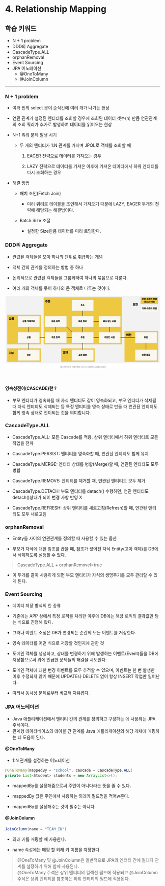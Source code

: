 # 4. Relationship Mapping

## 학습 키워드

- N + 1 problem
- DDD의 Aggregate
- CascadeType.ALL
- orphanRemoval
- Event Sourcing
- JPA 어노테이션
  - @OneToMany
  - @JoinColumn

***

### N + 1 problem

- 여러 번의 select 문이 순식간에 여러 개가 나가는 현상

- 연관 관계가 설정된 엔티티를 조회할 경우에 조회된 데이터 갯수(n) 만큼 연관관계의 조회 쿼리가 추가로 발생하여 데이터를 읽어오는 현상

- N+1 쿼리 문제 발생 시기

  - 두 개의 엔티티가 1:N 관계를 가지며 JPQL로 객체를 조회할 때

    1. EAGER 전략으로 데이터를 가져오는 경우

    2. LAZY 전략으로 데이터를 가져온 이후에 가져온 데이터에서 하위 엔티티를 다시 조회하는 경우

- 해결 방법

  - 패치 조인(Fetch Join)

    - 미리 쿼리로 테이블을 조인해서 가져오기 때문에 LAZY, EAGER 두개의 전략에 해당되는 해결법이다.

  - Batch Size 조절

    - 설정한 Size만큼 데이터를 미리 로딩한다.

### DDD의 Aggregate

- 관련된 객체들을 모아 하나의 단위로 취급하는 개념

- 객체 간의 관계를 정의하는 방법 중 하나

- 논리적으로 관련된 객체들을 그룹화하여 하나의 묶음으로 다룬다.

- 여러 개의 객체를 묶어 하나의 큰 객체로 다루는 것이다.

![Alt text](image.png)

<br/>

#### 영속성전이(CASCADE)란 ?

- 부모 엔티티가 영속화될 때 자식 엔티티도 같이 영속화되고, 부모 엔티티가 삭제될 때 자식 엔티티도 삭제되는 등 특정 엔티티를 영속 상태로 만들 때 연관된 엔티티도 함께 영속 상태로 전이되는 것을 의미합니다.

### CascadeType.ALL

- CascadeType.ALL: 모든 Cascade를 적용, 상위 엔터티에서 하위 엔터티로 모든 작업을 전파

- CascadeType.PERSIST: 엔티티를 영속화할 때, 연관된 엔티티도 함께 유지

- CascadeType.MERGE: 엔티티 상태를 병합(Merge)할 때, 연관된 엔티티도 모두 병합

- CascadeType.REMOVE: 엔티티를 제거할 때, 연관된 엔티티도 모두 제거

- CascadeType.DETACH: 부모 엔티티를 detach() 수행하면, 연관 엔티티도 detach()상태가 되어 변경 사항 반영 X

- CascadeType.REFRESH: 상위 엔티티를 새로고침(Refresh)할 때, 연관된 엔티티도 모두 새로고침

### orphanRemoval

- Entity들 사이의 연관관계를 정의할 때 사용할 수 있는 옵션

- 부모가 자식에 대한 참조를 끊을 때, 참조가 끊어진 자식 Entity(고아 객체)를 DB에서 삭제하도록 설정할 수 있다.

> CascadeType.ALL + orphanRemovel=true

- 이 두개를 같이 사용하게 되면 부모 엔티티가 자식의 생명주기를 모두 관리할 수 있게 된다.

### Event Sourcing

- 데이터 저장 방식의 한 종류

- 기존에는 APP 상에서 특정 로직을 처리한 이후에 DB에는 해당 로직의 결과값만 담는 식으로 진행해 왔다.

- 그러나 이벤트 소싱은 DB가 변경되는 순간의 모든 이벤트를 저장한다.

- 영속 데이터를 어떤 식으로 저장할 것인지에 관한 것

- 도메인 객체를 생성하고, 상태를 변경하기 위해 발생하는 이벤트(Event)들을 DB에 저장함으로써 위에 언급한 문제들의 해결을 시도한다.

- 도메인 객체에 대한 변경 이벤트를 모두 추적할 수 있으며,
이벤트는 한 번 발생한 이후 수정되지 않기 때문에 UPDATE나 DELETE 없이 항상 INSERT 작업만 일어난다.

- 따라서 동시성 문제로부터 비교적 자유롭다.

### JPA 어노테이션

- Java 애플리케이션에서 엔티티 간의 관계를 정의하고 구성하는 데 사용되는 JPA 주석이다.
- 관계형 데이터베이스의 테이블 간 관계를 Java 애플리케이션의 해당 개체에 매핑하는 데 도움이 된다.

#### @OneToMany

- 1:N 관계를 설정하는 어노테이션

``` java
@OneToMany(mappedBy = "school", cascade = CascadeType.ALL)
private List<Student> students = new ArrayList<>();
```

- mappedBy를 설정해줌으로써 주인이 아니다라는 뜻을 줄 수 있다.

- mappedBy 값은 주인에서 사용하는 외래키 필드명을 적어w준다.

- mappedBy를 설정해주는 것이 필수는 아니다.

#### @JoinColumn

``` java
JoinColumn(name = "TEAM_ID")
```

- 외래 키를 매핑할 때 사용한다.

- name 속성에는 매핑 할 외래 키 이름을 지정한다.

> @OneToMany 및 @JoinColumn은 일반적으로 JPA의 엔터티 간에 일대다 관계를 설정하기 위해 함께 사용된다.   
@OneToMany 주석은 상위 엔티티의 컬렉션 필드에 적용되고 @JoinColumn 주석은 상위 엔티티를 참조하는 하위 엔티티의 필드에 적용된다.